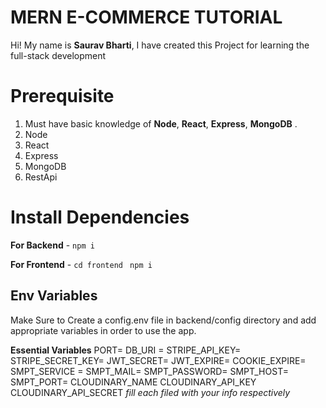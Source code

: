 # MERN E-COMMERCE TUTORIAL

Hi! My name is **Saurav Bharti**, I have created this Project for learning the full-stack development

# Prerequisite

1.  Must have basic knowledge of **Node**, **React**, **Express**, **MongoDB** .
2.  Node 
3.  React 
4.  Express 
5.  MongoDB 
6.  RestApi 

# Install Dependencies

**For Backend** - `npm i`

**For Frontend** - `cd frontend` ` npm i`

## Env Variables

Make Sure to Create a config.env file in backend/config directory and add appropriate variables in order to use the app.

**Essential Variables**
PORT=
DB_URI =
STRIPE_API_KEY=
STRIPE_SECRET_KEY=
JWT_SECRET=
JWT_EXPIRE=
COOKIE_EXPIRE=
SMPT_SERVICE =
SMPT_MAIL=
SMPT_PASSWORD=
SMPT_HOST=
SMPT_PORT=
CLOUDINARY_NAME
CLOUDINARY_API_KEY
CLOUDINARY_API_SECRET
_fill each filed with your info respectively_


